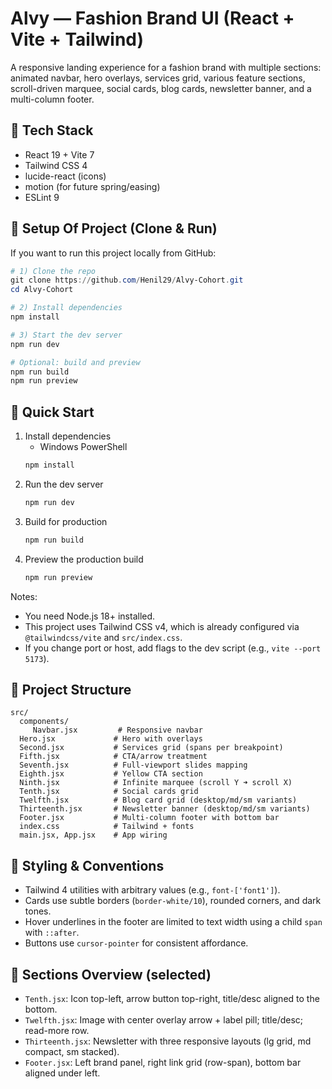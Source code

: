# Alvy — Fashion Brand UI (React + Vite + Tailwind)

A responsive landing experience for a fashion brand with multiple sections: animated navbar, hero overlays, services grid, various feature sections, scroll-driven marquee, social cards, blog cards, newsletter banner, and a multi-column footer.

## 🧰 Tech Stack
- React 19 + Vite 7
- Tailwind CSS 4
- lucide-react (icons)
- motion (for future spring/easing)
- ESLint 9

## 🧭 Setup Of Project (Clone & Run)
If you want to run this project locally from GitHub:

```powershell
# 1) Clone the repo
git clone https://github.com/Henil29/Alvy-Cohort.git
cd Alvy-Cohort

# 2) Install dependencies
npm install

# 3) Start the dev server
npm run dev

# Optional: build and preview
npm run build
npm run preview
```

## 🚀 Quick Start
1. Install dependencies
	- Windows PowerShell
	```powershell
	npm install
	```
2. Run the dev server
	```powershell
	npm run dev
	```
3. Build for production
	```powershell
	npm run build
	```
4. Preview the production build
	```powershell
	npm run preview
	```

Notes:
- You need Node.js 18+ installed.
- This project uses Tailwind CSS v4, which is already configured via `@tailwindcss/vite` and `src/index.css`.
- If you change port or host, add flags to the dev script (e.g., `vite --port 5173`).

## 📂 Project Structure
```
src/
  components/
	 Navbar.jsx         # Responsive navbar
  Hero.jsx             # Hero with overlays
  Second.jsx           # Services grid (spans per breakpoint)
  Fifth.jsx            # CTA/arrow treatment
  Seventh.jsx          # Full-viewport slides mapping
  Eighth.jsx           # Yellow CTA section
  Ninth.jsx            # Infinite marquee (scroll Y ➜ scroll X)
  Tenth.jsx            # Social cards grid
  Twelfth.jsx          # Blog card grid (desktop/md/sm variants)
  Thirteenth.jsx       # Newsletter banner (desktop/md/sm variants)
  Footer.jsx           # Multi-column footer with bottom bar
  index.css            # Tailwind + fonts
  main.jsx, App.jsx    # App wiring
```

## 🔧 Styling & Conventions
- Tailwind 4 utilities with arbitrary values (e.g., `font-['font1']`).
- Cards use subtle borders (`border-white/10`), rounded corners, and dark tones.
- Hover underlines in the footer are limited to text width using a child `span` with `::after`.
- Buttons use `cursor-pointer` for consistent affordance.

## 📸 Sections Overview (selected)
- `Tenth.jsx`: Icon top-left, arrow button top-right, title/desc aligned to the bottom.
- `Twelfth.jsx`: Image with center overlay arrow + label pill; title/desc; read-more row.
- `Thirteenth.jsx`: Newsletter with three responsive layouts (lg grid, md compact, sm stacked).
- `Footer.jsx`: Left brand panel, right link grid (row-span), bottom bar aligned under left.
